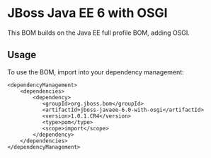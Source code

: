 JBoss Java EE 6 with OSGI
=========================

This BOM builds on the Java EE full profile BOM, adding OSGI.
  
Usage
-----

To use the BOM, import into your dependency management:

    <dependencyManagement>
        <dependencies>
            <dependency>
               <groupId>org.jboss.bom</groupId>
               <artifactId>jboss-javaee-6.0-with-osgi</artifactId>
               <version>1.0.1.CR4</version>
               <type>pom</type>
               <scope>import</scope>
            </dependency>
        </dependencies>
    </dependencyManagement> 
	